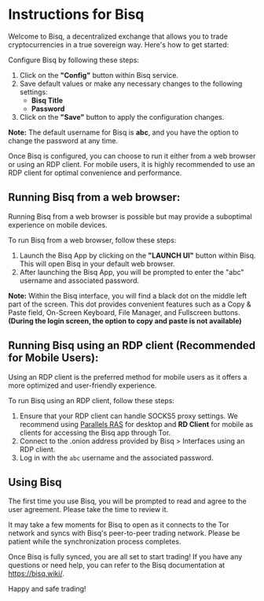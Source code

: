 # Instructions for Bisq

Welcome to Bisq, a decentralized exchange that allows you to trade cryptocurrencies in a true sovereign way. Here's how to get started:

Configure Bisq by following these steps:

1. Click on the **"Config"** button within Bisq service.
2. Save default values or make any necessary changes to the following settings:
   - **Bisq Title**
   - **Password**
3. Click on the **"Save"** button to apply the configuration changes.

**Note:** The default username for Bisq is **abc**, and you have the option to change the password at any time.

Once Bisq is configured, you can choose to run it either from a web browser or using an RDP client. For mobile users, it is highly recommended to use an RDP client for optimal convenience and performance.

## Running Bisq from a web browser:

Running Bisq from a web browser is possible but may provide a suboptimal experience on mobile devices.

To run Bisq from a web browser, follow these steps:

1. Launch the Bisq App by clicking on the **"LAUNCH UI"** button within Bisq. This will open Bisq in your default web browser.
2. After launching the Bisq App, you will be prompted to enter the "abc" username and associated password.

**Note:** Within the Bisq interface, you will find a black dot on the middle left part of the screen. This dot provides convenient features such as a Copy & Paste field, On-Screen Keyboard, File Manager, and Fullscreen buttons. **(During the login screen, the option to copy and paste is not available)**

## Running Bisq using an RDP client (Recommended for Mobile Users):

Using an RDP client is the preferred method for mobile users as it offers a more optimized and user-friendly experience.

To run Bisq using an RDP client, follow these steps:

1. Ensure that your RDP client can handle SOCKS5 proxy settings. We recommend using [Parallels RAS](https://www.parallels.com/products/ras/download/client/) for desktop and **RD Client** for mobile as clients for accessing the Bisq app through Tor.
2. Connect to the .onion address provided by Bisq > Interfaces using an RDP client.
3. Log in with the `abc` username and the associated password.

## Using Bisq

The first time you use Bisq, you will be prompted to read and agree to the user agreement. Please take the time to review it.

It may take a few moments for Bisq to open as it connects to the Tor network and syncs with Bisq's peer-to-peer trading network. Please be patient while the synchronization process completes.

Once Bisq is fully synced, you are all set to start trading! If you have any questions or need help, you can refer to the Bisq documentation at https://bisq.wiki/.

Happy and safe trading!
